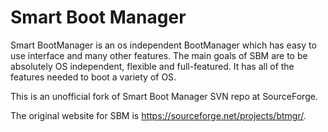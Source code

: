 Smart Boot Manager
==============

Smart BootManager is an os independent BootManager which has easy to use interface and many other features. The main goals of SBM are to be absolutely OS independent, flexible and full-featured. It has all of the features needed to boot a variety of OS.

This is an unofficial fork of Smart Boot Manager SVN repo at SourceForge.

The original website for SBM is https://sourceforge.net/projects/btmgr/.
